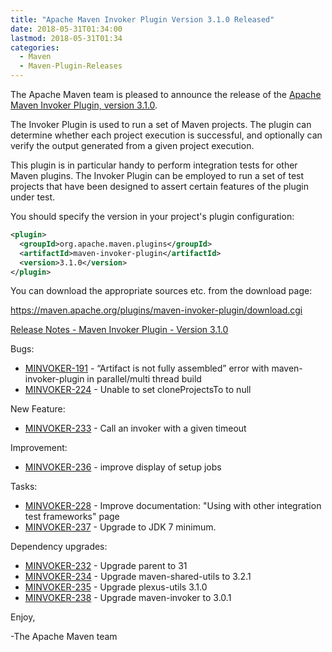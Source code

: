 ```yaml
---
title: "Apache Maven Invoker Plugin Version 3.1.0 Released"
date: 2018-05-31T01:34:00
lastmod: 2018-05-31T01:34
categories:
  - Maven
  - Maven-Plugin-Releases
---
```

The Apache Maven team is pleased to announce the release of the 
[Apache Maven Invoker Plugin, version 3.1.0](https://maven.apache.org/plugins/maven-invoker-plugin/).

The Invoker Plugin is used to run a set of Maven projects. The plugin can
determine whether each project execution is successful, and optionally can
verify the output generated from a given project execution.

This plugin is in particular handy to perform integration tests for other Maven
plugins. The Invoker Plugin can be employed to run a set of test projects that
have been designed to assert certain features of the plugin under test.

You should specify the version in your project's plugin configuration:

```xml
<plugin>
  <groupId>org.apache.maven.plugins</groupId>
  <artifactId>maven-invoker-plugin</artifactId>
  <version>3.1.0</version>
</plugin>
```


You can download the appropriate sources etc. from the download page:

https://maven.apache.org/plugins/maven-invoker-plugin/download.cgi

<!-- more -->

[Release Notes - Maven Invoker Plugin - Version 3.1.0](https://issues.apache.org/jira/secure/ReleaseNote.jspa?version=12341131&styleName=Text&projectId=12317525)

Bugs:

 * [MINVOKER-191](https://issues.apache.org/jira/browse/MINVOKER-191) - “Artifact is not fully assembled” error with maven-invoker-plugin in parallel/multi thread build
 * [MINVOKER-224](https://issues.apache.org/jira/browse/MINVOKER-224) - Unable to set cloneProjectsTo to null

New Feature:

 * [MINVOKER-233](https://issues.apache.org/jira/browse/MINVOKER-233) - Call an invoker with a given timeout

Improvement:

 * [MINVOKER-236](https://issues.apache.org/jira/browse/MINVOKER-236) - improve display of setup jobs

Tasks:

 * [MINVOKER-228](https://issues.apache.org/jira/browse/MINVOKER-228) - Improve documentation: "Using with other integration test frameworks" page
 * [MINVOKER-237](https://issues.apache.org/jira/browse/MINVOKER-237) - Upgrade to JDK 7 minimum.

Dependency upgrades:

 * [MINVOKER-232](https://issues.apache.org/jira/browse/MINVOKER-232) - Upgrade parent to 31
 * [MINVOKER-234](https://issues.apache.org/jira/browse/MINVOKER-234) - Upgrade maven-shared-utils to 3.2.1
 * [MINVOKER-235](https://issues.apache.org/jira/browse/MINVOKER-235) - Upgrade plexus-utils 3.1.0
 * [MINVOKER-238](https://issues.apache.org/jira/browse/MINVOKER-238) - Upgrade maven-invoker to 3.0.1

Enjoy,

-The Apache Maven team

